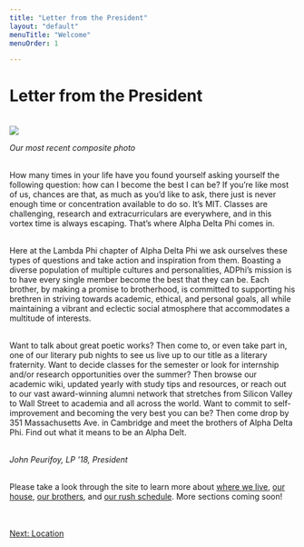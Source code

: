 ```yaml
---
title: "Letter from the President"
layout: "default"
menuTitle: "Welcome"
menuOrder: 1

---
```


<div class="content-big container">

<h1>Letter from the President</h1>
<br />

<img src="/images/composite_2016_2017.jpg">

*Our most recent composite photo*
<br />
<br />

How many times in your life have you found yourself asking yourself the following question: how can I become the best I can be? If you’re like most of us, chances are that, as much as you’d like to ask, there just is never enough time or concentration available to do so. It’s MIT. Classes are challenging, research and extracurriculars are everywhere, and in this vortex time is always escaping. That’s where Alpha Delta Phi comes in.
<br />
<br />

Here at the Lambda Phi chapter of Alpha Delta Phi we ask ourselves these types of questions and take action and inspiration from them. Boasting a diverse population of multiple cultures and personalities, ADPhi’s mission is to have every single member become the best that they can be. Each brother, by making a promise to brotherhood, is committed to supporting his brethren in striving towards academic, ethical, and personal goals, all while maintaining a vibrant and eclectic social atmosphere that accommodates a multitude of interests.
<br />
<br />

Want to talk about great poetic works? Then come to, or even take part in, one of our literary pub nights to see us live up to our title as a literary fraternity. Want to decide classes for the semester or look for internship and/or research opportunities over the summer? Then browse our academic wiki, updated yearly with study tips and resources, or reach out to our vast award-winning alumni network that stretches from Silicon Valley to Wall Street to academia and all across the world. Want to commit to self-improvement and becoming the very best you can be? Then come drop by 351 Massachusetts Ave. in Cambridge and meet the brothers of Alpha Delta Phi. Find out what it means to be an Alpha Delt.
<br />
<br />

*John Peurifoy, LP '18, President*
<br />
<br />

Please take a look through the site to learn more about <a href="/location.html">where we live</a>, <a href="/house.html">our house</a>, <a href="/brothers.html">our brothers</a>, and <a href="/rush.html">our rush schedule</a>. More sections coming soon!

<br />
<br />

<div align="left" class="next">
  <a href="/location.html">Next: Location</a>
</div>

</div>
